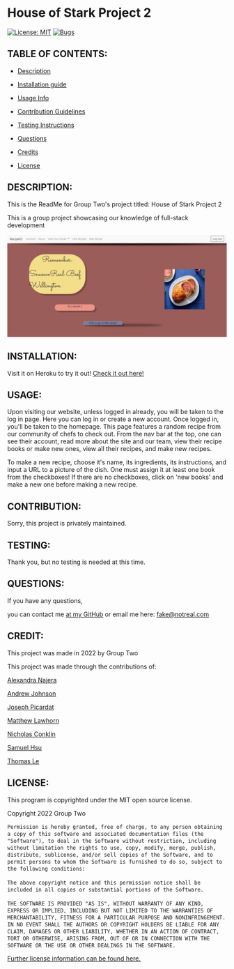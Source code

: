# House of Stark Project 2
  [![License: MIT](https://img.shields.io/badge/License-MIT-yellow.svg)](https://opensource.org/licenses/MIT)
  [![Bugs](https://img.shields.io/github/issues/Lawhornmatt/RecipeIO/bug.svg)](https://github.com/Lawhornmatt/RecipeIO/issues)

## TABLE OF CONTENTS:

* [Description](#description)

* [Installation guide](#installation) 

* [Usage Info](#usage) 

* [Contribution Guidelines](#contribution) 

* [Testing Instructions](#testing) 

* [Questions](#questions)

* [Credits](#credit)

* [License](#license)

<a name="description"></a>

## DESCRIPTION:

This is the ReadMe for Group Two's project titled: House of Stark Project 2

This is a group project showcasing our knowledge of full-stack development

<img src='./public/images/6-10-22_RIOscreenshot.png' alt='A screenshot of the homepage of House of Starks Project 2: RecipeIO'/>

<a name="installation"></a>

## INSTALLATION:

Visit it on Heroku to try it out! <a target="_blank" rel="noopener noreferrer" href="https://recipeio-project2.herokuapp.com/login">Check it out here!</a>

<a name="usage"></a>

## USAGE:

Upon visiting our website, unless logged in already, you will be taken to the log in page. Here you can log in or create a new account. Once logged in, you'll be taken to the homepage. This page features a random recipe from our community of chefs to check out. From the nav bar at the top, one can see their account, read more about the site and our team, view their recipe books or make new ones, view all their recipes, and make new recipes. 

To make a new recipe, choose it's name, its ingredients, its instructions, and input a URL to a picture of the dish. One must assign it at least one book from the checkboxes! If there are no checkboxes, click on 'new books' and make a new one before making a new recipe.

<a name="contribution"></a>

## CONTRIBUTION:

Sorry, this project is privately maintained.

<a name="testing"></a>

## TESTING:

Thank you, but no testing is needed at this time.

<a name="questions"></a>

## QUESTIONS:

If you have any questions,

you can contact me <a target="_blank" rel="noopener noreferrer" href="https://github.com/Lawhornmatt">at my GitHub</a> or email me here: fake@notreal.com

<a name="credit"></a>

## CREDIT:

This project was made in 2022 by Group Two

This project was made through the contributions of:


<a target="_blank" rel="noopener noreferrer" href="https://github.com/alexyn26">Alexandra Najera</a>

<a target="_blank" rel="noopener noreferrer" href="https://github.com/Chueg">Andrew Johnson</a>

<a target="_blank" rel="noopener noreferrer" href="https://github.com/josephpicardat">Joseph Picardat</a>

<a target="_blank" rel="noopener noreferrer" href="https://github.com/Lawhornmatt">Matthew Lawhorn</a>

<a target="_blank" rel="noopener noreferrer" href="https://github.com/RelentlessNC">Nicholas Conklin</a>

<a target="_blank" rel="noopener noreferrer" href="https://github.com/sky19930112">Samuel Hsu</a>

<a target="_blank" rel="noopener noreferrer" href="https://github.com/Thomasple13">Thomas Le</a>

<a name="license"></a>

## LICENSE:

This program is copyrighted under the MIT open source license.

Copyright 2022 Group Two

    Permission is hereby granted, free of charge, to any person obtaining a copy of this software and associated documentation files (the "Software"), to deal in the Software without restriction, including without limitation the rights to use, copy, modify, merge, publish, distribute, sublicense, and/or sell copies of the Software, and to permit persons to whom the Software is furnished to do so, subject to the following conditions:
    
    The above copyright notice and this permission notice shall be included in all copies or substantial portions of the Software.
    
    THE SOFTWARE IS PROVIDED "AS IS", WITHOUT WARRANTY OF ANY KIND, EXPRESS OR IMPLIED, INCLUDING BUT NOT LIMITED TO THE WARRANTIES OF MERCHANTABILITY, FITNESS FOR A PARTICULAR PURPOSE AND NONINFRINGEMENT. IN NO EVENT SHALL THE AUTHORS OR COPYRIGHT HOLDERS BE LIABLE FOR ANY CLAIM, DAMAGES OR OTHER LIABILITY, WHETHER IN AN ACTION OF CONTRACT, TORT OR OTHERWISE, ARISING FROM, OUT OF OR IN CONNECTION WITH THE SOFTWARE OR THE USE OR OTHER DEALINGS IN THE SOFTWARE.

[Further license information can be found here.](https://opensource.org/licenses/MIT)

